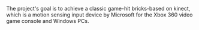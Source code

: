 The project's goal is to achieve a classic game-hit bricks-based on kinect, which is a motion sensing input device by Microsoft for the Xbox 360 video game console and Windows PCs.